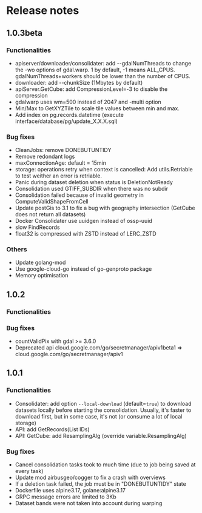 # Release notes

## 1.0.3beta

### Functionalities
- apiserver/downloader/consolidater: add --gdalNumThreads to change the -wo options of gdal.warp. 1 by default, -1 means ALL_CPUS. gdalNumThreads+workers should be lower than the number of CPUS.
- downloader: add --chunkSize (1Mbytes by default)
- apiServer.GetCube: add CompressionLevel=-3 to disable the compression
- gdalwarp uses wm=500 instead of 2047 and -multi option
- Min/Max to GetXYZTile to scale tile values between min and max.
- Add index on pg.records.datetime (execute interface/database/pg/update_X.X.X.sql)

### Bug fixes
- CleanJobs: remove DONEBUTUNTIDY
- Remove redondant logs
- maxConnectionAge: default = 15min
- storage: operations retry when context is cancelled: Add utils.Retriable to test weither an error is retriable.
- Panic during dataset deletion when status is DeletionNotReady
- Consolidation used GTIFF_SUBDIR when there was no subdir
- Consolidation failed because of invalid geometry in ComputeValidShapeFromCell
- Update postGis to 3.1 to fix a bug with geography intersection (GetCube does not return all datasets)
- Docker Consolidater use uuidgen instead of ossp-uuid
- slow FindRecords
- float32 is compressed with ZSTD instead of LERC_ZSTD


### Others
- Update golang-mod
- Use google-cloud-go instead of go-genproto package
- Memory optimisation


## 1.0.2

### Functionalities

### Bug fixes
- countValidPix with gdal >= 3.6.0
- Deprecated api cloud.google.com/go/secretmanager/apiv1beta1 => cloud.google.com/go/secretmanager/apiv1


## 1.0.1

### Functionalities
- Consolidater: add option `--local-download` (default=`true`) to download datasets locally before starting the consolidation. Usually, it's faster to download first, but in some case, it's not (or
consume a lot of local storage)
- API: add GetRecords(List IDs)
- API: GetCube: add ResamplingAlg (override variable.ResamplingAlg)

### Bug fixes
- Cancel consolidation tasks took to much time (due to job being saved at every task)
- Update mod airbusgeo/cogger to fix a crash with overviews
- If a deletion task failed, the job must be in "DONEBUTUNTIDY" state
- Dockerfile uses alpine3.17, golane:alpine3.17
- GRPC message errors are limited to 3Kb
- Dataset bands were not taken into account during warping
